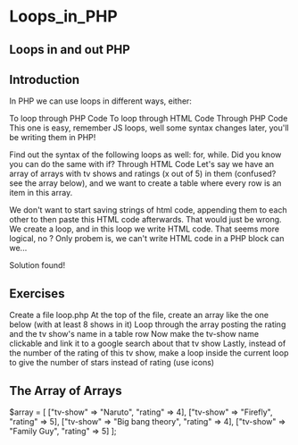# Loops_in_PHP

Loops in and out PHP
--------------------

Introduction
------------
In PHP we can use loops in different ways, either:

To loop through PHP Code
To loop through HTML Code
Through PHP Code
This one is easy, remember JS loops, well some syntax changes later, you'll be writing them in PHP!

<?php
foreach($array as $arr) {
	// Loop through an object, array, ...
}
?>

Find out the syntax of the following loops as well: for, while.
Did you know you can do the same with if?
Through HTML Code
Let's say we have an array of arrays with tv shows and ratings (x out of 5) in them (confused? see the array below), and we want to create a table where every row is an item in this array.

We don't want to start saving strings of html code, appending them to each other to then paste this HTML code afterwards. That would just be wrong. We create a loop, and in this loop we write HTML code. That seems more logical, no ? Only probem is, we can't write HTML code in a PHP block can we...

Solution found!

<?php foreach($array as $arr): ?>
<tr>
	<td><?php echo $arr["tv-show"]; ?></td>
	<td><?php echo $arr["rating"]; ?></td>
</tr>
<?php endforeach; ?>

Exercises
---------
Create a file loop.php
At the top of the file, create an array like the one below (with at least 8 shows in it)
Loop through the array posting the rating and the tv show's name in a table row
Now make the tv-show name clickable and link it to a google search about that tv show
Lastly, instead of the number of the rating of this tv show, make a loop inside the current loop to give the number of stars instead of rating (use icons)

The Array of Arrays
-------------------
$array = [
	["tv-show" => "Naruto", "rating" => 4],
	["tv-show" => "Firefly", "rating" => 5],
	["tv-show" => "Big bang theory", "rating" => 4],
	["tv-show" => "Family Guy", "rating" => 5]
];

